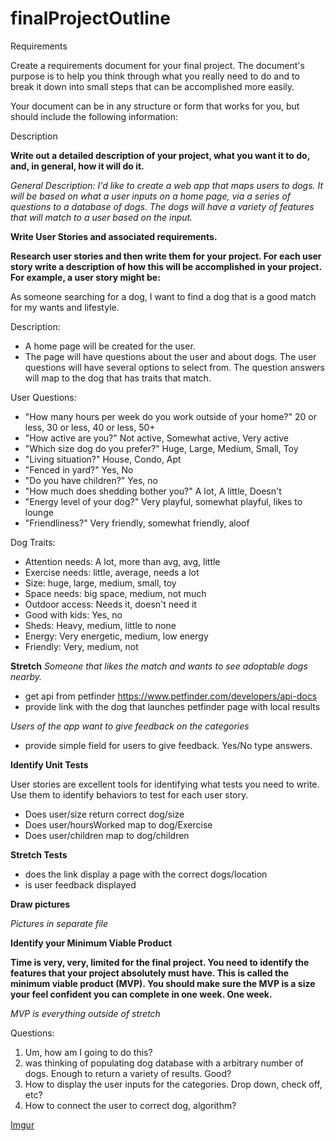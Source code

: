 # finalProjectOutline

Requirements

Create a requirements document for your final project. The document's purpose is to help you think through what you really need to do and to break it down into small steps that can be accomplished more easily.

Your document can be in any structure or form that works for you, but should include the following information:

Description

**Write out a detailed description of your project, what you want it to do, and, in general, how it will do it.**

*General Description: I'd like to create a web app that maps users to dogs. It will be based on what a user inputs on a home page, via a series of questions to a database of dogs. The dogs will have a variety of features that will match to a user based on the input.*


**Write User Stories and associated requirements.**

**Research user stories and then write them for your project. For each user story write a description of how this will be accomplished in your project. For example, a user story might be:**

As someone searching for a dog, I want to find a dog that is a good match for my wants and lifestyle.

Description: 

+ A home page will be created for the user.
+ The page will have questions about the user and about dogs. The user questions will have several options to select from. The question answers will map to the dog that has traits that match.

User Questions:

+ "How many hours per week do you work outside of your home?" 20 or less, 30 or less, 40 or less, 50+
+ "How active are you?" Not active, Somewhat active, Very active
+ "Which size dog do you prefer?" Huge, Large, Medium, Small, Toy
+ "Living situation?" House, Condo, Apt
+ "Fenced in yard?" Yes, No
+ "Do you have children?" Yes, no
+ "How much does shedding bother you?" A lot, A little, Doesn't
+ "Energy level of your dog?" Very playful, somewhat playful, likes to lounge
+ "Friendliness?" Very friendly, somewhat friendly, aloof

Dog Traits:

+ Attention needs: A lot, more than avg, avg, little
+ Exercise needs: little, average, needs a lot
+ Size: huge, large, medium, small, toy
+ Space needs: big space, medium, not much
+ Outdoor access: Needs it, doesn't need it
+ Good with kids: Yes, no
+ Sheds: Heavy, medium, little to none
+ Energy: Very energetic, medium, low energy
+ Friendly: Very, medium, not

**Stretch**
*Someone that likes the match and wants to see adoptable dogs nearby.*

+ get api from petfinder https://www.petfinder.com/developers/api-docs
+ provide link with the dog that launches petfinder page with local results

*Users of the app want to give feedback on the categories*

+ provide simple field for users to give feedback. Yes/No type answers.

**Identify Unit Tests**

User stories are excellent tools for identifying what tests you need to write. Use them to identify behaviors to test for each user story.

+ Does user/size return correct dog/size
+ Does user/hoursWorked map to dog/Exercise
+ Does user/children map to dog/children

**Stretch Tests**

+ does the link display a page with the correct dogs/location
+ is user feedback displayed

**Draw pictures**

*Pictures in separate file*



**Identify your Minimum Viable Product**

**Time is very, very, limited for the final project. You need to identify the features that your project absolutely must have. This is called the minimum viable product (MVP). You should make sure the MVP is a size your feel confident you can complete in one week. One week.**

*MVP is everything outside of stretch*

Questions:
1) Um, how am I going to do this?
2) was thinking of populating dog database with a arbitrary number of dogs. Enough to return a variety of results. Good?
3) How to display the user inputs for the categories. Drop down, check off, etc?
4) How to connect the user to correct dog, algorithm?

[Imgur](http://i.imgur.com/7rzRtCU.jpg?1)
